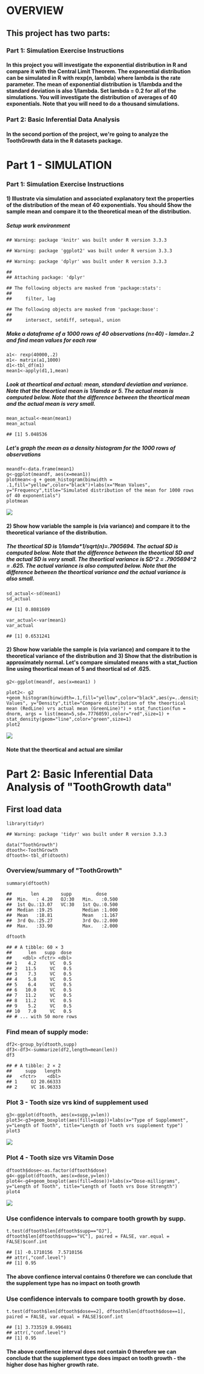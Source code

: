 OVERVIEW
========

This project has two parts:
---------------------------

### Part 1: Simulation Exercise Instructions

#### In this project you will investigate the exponential distribution in R and compare it with the Central Limit Theorem. The exponential distribution can be simulated in R with rexp(n, lambda) where lambda is the rate parameter. The mean of exponential distribution is 1/lambda and the standard deviation is also 1/lambda. Set lambda = 0.2 for all of the simulations. You will investigate the distribution of averages of 40 exponentials. Note that you will need to do a thousand simulations.

### Part 2: Basic Inferential Data Analysis

#### In the second portion of the project, we're going to analyze the ToothGrowth data in the R datasets package.

Part 1 - SIMULATION
===================

### Part 1: Simulation Exercise Instructions

#### 1) Illustrate via simulation and associated explanatory text the properties of the distribution of the mean of 40 exponentials. You should Show the sample mean and compare it to the theoretical mean of the distribution.

##### Setup work environment

    ## Warning: package 'knitr' was built under R version 3.3.3

    ## Warning: package 'ggplot2' was built under R version 3.3.3

    ## Warning: package 'dplyr' was built under R version 3.3.3

    ## 
    ## Attaching package: 'dplyr'

    ## The following objects are masked from 'package:stats':
    ## 
    ##     filter, lag

    ## The following objects are masked from 'package:base':
    ## 
    ##     intersect, setdiff, setequal, union

##### Make a dataframe of a 1000 rows of 40 observations (n=40) - lamda=.2 and find mean values for each row

    a1<- rexp(40000,.2)
    m1<- matrix(a1,1000)
    d1<-tbl_df(m1)
    mean1<-apply(d1,1,mean)

##### Look at theortical and actual: mean, standard deviation and variance. Note that the theortical mean is 1/lamda or 5. The actual mean is computed below. Note that the difference between the theortical mean and the actual mean is very small.

    mean_actual<-mean(mean1)
    mean_actual

    ## [1] 5.048536

##### Let's graph the mean as a density histogram for the 1000 rows of observations

    meandf<-data.frame(mean1)
    g<-ggplot(meandf, aes(x=mean1))
    plotmean<-g + geom_histogram(binwidth = .1,fill="yellow",color="black")+labs(x="Mean Values", y="Frequency",title="Simulated distribution of the mean for 1000 rows of 40 exponentials")
    plotmean

![](StatisticalInferenceProject_files/figure-markdown_strict/graph-1.png)

#### 2) Show how variable the sample is (via variance) and compare it to the theoretical variance of the distribution.

##### The theortical SD is 1/lamda\*1/sqrt(n)=.7905694. The actual SD is computed below. Note that the difference between the theortical SD and the actual SD is very small. The theortical variance is SD^2 = .7905694^2 = .625. The actual variance is also computed below. Note that the difference between the theortical variance and the actual variance is also small.

    sd_actual<-sd(mean1)
    sd_actual

    ## [1] 0.8081609

    var_actual<-var(mean1)
    var_actual

    ## [1] 0.6531241

#### 2) Show how variable the sample is (via variance) and compare it to the theoretical variance of the distribution and 3) Show that the distribution is approximately normal. Let's compare simulated means with a stat\_fuction line using theortical mean of 5 and theortical sd of .625.

    g2<-ggplot(meandf, aes(x=mean1) )

    plot2<- g2 +geom_histogram(binwidth=.1,fill="yellow",color="black",aes(y=..density..))+labs(x="Mean Values", y="Density",title="Compare distribution of the theortical mean (RedLine) vrs actual mean (GreenLine)") + stat_function(fun = dnorm, args = list(mean=5,sd=.7776059),color="red",size=1) + stat_density(geom="line",color="green",size=1) 
    plot2

![](StatisticalInferenceProject_files/figure-markdown_strict/plot2-1.png)

#### Note that the theortical and actual are similar

Part 2: Basic Inferential Data Analysis of "ToothGrowth data"
=============================================================

First load data
---------------

    library(tidyr)

    ## Warning: package 'tidyr' was built under R version 3.3.3

    data("ToothGrowth")
    dtooth<-ToothGrowth
    dftooth<-tbl_df(dtooth)

### Overview/summary of "ToothGrowth"

    summary(dftooth)

    ##       len        supp         dose      
    ##  Min.   : 4.20   OJ:30   Min.   :0.500  
    ##  1st Qu.:13.07   VC:30   1st Qu.:0.500  
    ##  Median :19.25           Median :1.000  
    ##  Mean   :18.81           Mean   :1.167  
    ##  3rd Qu.:25.27           3rd Qu.:2.000  
    ##  Max.   :33.90           Max.   :2.000

    dftooth

    ## # A tibble: 60 × 3
    ##      len   supp  dose
    ##    <dbl> <fctr> <dbl>
    ## 1    4.2     VC   0.5
    ## 2   11.5     VC   0.5
    ## 3    7.3     VC   0.5
    ## 4    5.8     VC   0.5
    ## 5    6.4     VC   0.5
    ## 6   10.0     VC   0.5
    ## 7   11.2     VC   0.5
    ## 8   11.2     VC   0.5
    ## 9    5.2     VC   0.5
    ## 10   7.0     VC   0.5
    ## # ... with 50 more rows

### Find mean of supply mode:

    df2<-group_by(dtooth,supp)
    df3<-df3<-summarize(df2,length=mean(len))
    df3

    ## # A tibble: 2 × 2
    ##     supp   length
    ##   <fctr>    <dbl>
    ## 1     OJ 20.66333
    ## 2     VC 16.96333

### Plot 3 - Tooth size vrs kind of supplement used

    g3<-ggplot(dftooth, aes(x=supp,y=len))
    plot3<-g3+geom_boxplot(aes(fill=supp))+labs(x="Type of Supplement", y="Length of Tooth", title="Length of Tooth vrs supplement type")
    plot3

![](StatisticalInferenceProject_files/figure-markdown_strict/Length-supplement-1.png)

### Plot 4 - Tooth size vrs Vitamin Dose

    dftooth$dose<-as.factor(dftooth$dose)
    g4<-ggplot(dftooth, aes(x=dose,y=len))
    plot4<-g4+geom_boxplot(aes(fill=dose))+labs(x="Dose-milligrams", y="Length of Tooth", title="Length of Tooth vrs Dose Strength")
    plot4

![](StatisticalInferenceProject_files/figure-markdown_strict/vitaminDose-1.png)

### Use confidence intervals to compare tooth growth by supp.

    t.test(dftooth$len[dftooth$supp=="OJ"], dftooth$len[dftooth$supp=="VC"], paired = FALSE, var.equal = FALSE)$conf.int

    ## [1] -0.1710156  7.5710156
    ## attr(,"conf.level")
    ## [1] 0.95

#### The above confience interval contains 0 therefore we can conclude that the supplement type has no impact on tooth growth

### Use confidence intervals to compare tooth growth by dose.

    t.test(dftooth$len[dftooth$dose==2], dftooth$len[dftooth$dose==1], paired = FALSE, var.equal = FALSE)$conf.int

    ## [1] 3.733519 8.996481
    ## attr(,"conf.level")
    ## [1] 0.95

#### The above confience interval does not contain 0 therefore we can conclude that the supplement type does impact on tooth growth - the higher dose has higher growth rate.
